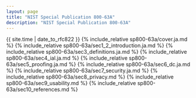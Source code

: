 ```yaml
---
layout: page
title: "NIST Special Publication 800-63A"
description: "NIST Special Publication 800-63A"
---
```


{{ site.time | date_to_rfc822 }}
{% include_relative sp800-63a/cover.ja.md %}
{% include_relative sp800-63a/sec1_2_introduction.ja.md %}
{% include_relative sp800-63a/sec3_definitions.ja.md %}
{% include_relative sp800-63a/sec4_ial.ja.md %}
{% include_relative sp800-63a/sec5_proofing.ja.md %}
{% include_relative sp800-63a/sec6_dc.ja.md %}
{% include_relative sp800-63a/sec7_security.ja.md %}
{% include_relative sp800-63a/sec8_privacy.md %}
{% include_relative sp800-63a/sec9_usability.md %}
{% include_relative sp800-63a/sec10_references.md %}
